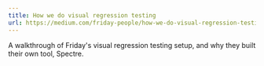 ```yaml
---
title: How we do visual regression testing
url: https://medium.com/friday-people/how-we-do-visual-regression-testing-af63fa8b8eb1
---
```


A walkthrough of Friday's visual regression testing setup, and why they built their own tool, Spectre.

